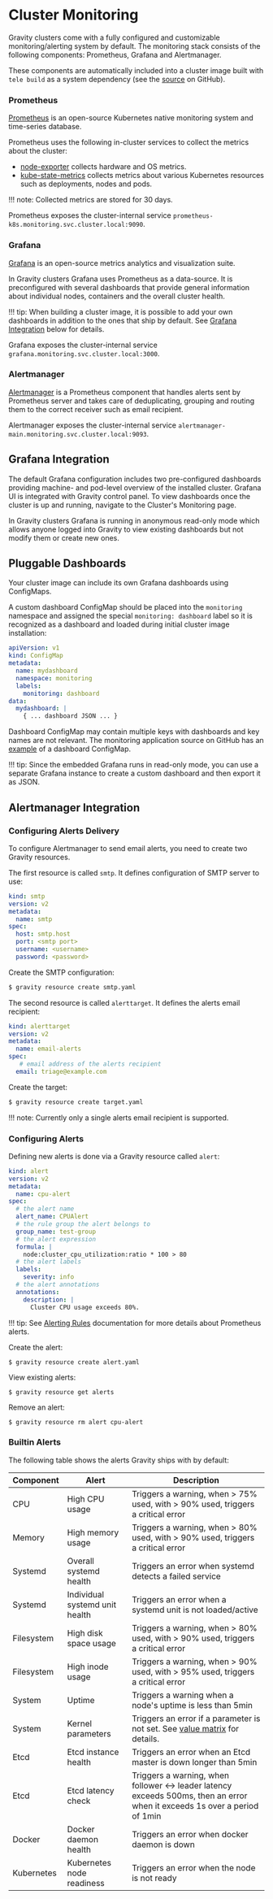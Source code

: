 # Cluster Monitoring

Gravity clusters come with a fully configured and customizable monitoring/alerting system by default.
The monitoring stack consists of the following components: Prometheus, Grafana and Alertmanager.

These components are automatically included into a cluster image built with `tele build` as a
system dependency (see the [source](https://github.com/gravitational/monitoring-app) on GitHub).

### Prometheus

[Prometheus](https://prometheus.io/docs/introduction/overview/) is an open-source Kubernetes
native monitoring system and time-series database.

Prometheus uses the following in-cluster services to collect the metrics about the cluster:

* [node-exporter](https://github.com/prometheus/node_exporter) collects hardware and OS metrics.
* [kube-state-metrics](https://github.com/kubernetes/kube-state-metrics) collects metrics about
various Kubernetes resources such as deployments, nodes and pods.

!!! note:
    Collected metrics are stored for 30 days.

Prometheus exposes the cluster-internal service `prometheus-k8s.monitoring.svc.cluster.local:9090`.

### Grafana

[Grafana](https://grafana.com/) is an open-source metrics analytics and visualization suite.

In Gravity clusters Grafana uses Prometheus as a data-source. It is preconfigured with several
dashboards that provide general information about individual nodes, containers and the overall
cluster health.

!!! tip:
    When building a cluster image, it is possible to add your own dashboards in addition to
    the ones that ship by default. See [Grafana Integration](#grafana-integration) below for
    details.

Grafana exposes the cluster-internal service `grafana.monitoring.svc.cluster.local:3000`.

### Alertmanager

[Alertmanager](https://prometheus.io/docs/alerting/alertmanager/) is a Prometheus component that
handles alerts sent by Prometheus server and takes care of deduplicating, grouping and routing
them to the correct receiver such as email recipient.

Alertmanager exposes the cluster-internal service `alertmanager-main.monitoring.svc.cluster.local:9093`.

## Grafana Integration

The default Grafana configuration includes two pre-configured dashboards providing machine- and
pod-level overview of the installed cluster. Grafana UI is integrated with Gravity control panel.
To view dashboards once the cluster is up and running, navigate to the Cluster's Monitoring page.

In Gravity clusters Grafana is running in anonymous read-only mode which allows anyone logged
into Gravity to view existing dashboards but not modify them or create new ones.

## Pluggable Dashboards

Your cluster image can include its own Grafana dashboards using ConfigMaps.

A custom dashboard ConfigMap should be placed into the `monitoring` namespace and assigned the
special `monitoring: dashboard` label so it is recognized as a dashboard and loaded during initial
cluster image installation:

```yaml
apiVersion: v1
kind: ConfigMap
metadata:
  name: mydashboard
  namespace: monitoring
  labels:
    monitoring: dashboard
data:
  mydashboard: |
    { ... dashboard JSON ... }
```

Dashboard ConfigMap may contain multiple keys with dashboards and key names are not relevant. The monitoring
application source on GitHub has an [example](https://github.com/gravitational/monitoring-app/blob/5.2.1/resources/grafana.yaml#L395)
of a dashboard ConfigMap.

!!! tip:
    Since the embedded Grafana runs in read-only mode, you can use a separate Grafana instance
    to create a custom dashboard and then export it as JSON.

## Alertmanager Integration

### Configuring Alerts Delivery

To configure Alertmanager to send email alerts, you need to create two Gravity resources.

The first resource is called `smtp`. It defines configuration of SMTP server to use:

```yaml
kind: smtp
version: v2
metadata:
  name: smtp
spec:
  host: smtp.host
  port: <smtp port>
  username: <username>
  password: <password>
```

Create the SMTP configuration:

```bash
$ gravity resource create smtp.yaml
```

The second resource is called `alerttarget`. It defines the alerts email recipient:

```yaml
kind: alerttarget
version: v2
metadata:
  name: email-alerts
spec:
   # email address of the alerts recipient
  email: triage@example.com
```

Create the target:

```bash
$ gravity resource create target.yaml
```

!!! note:
    Currently only a single alerts email recipient is supported.

### Configuring Alerts

Defining new alerts is done via a Gravity resource called `alert`:

```yaml
kind: alert
version: v2
metadata:
  name: cpu-alert
spec:
  # the alert name
  alert_name: CPUAlert
  # the rule group the alert belongs to
  group_name: test-group
  # the alert expression
  formula: |
    node:cluster_cpu_utilization:ratio * 100 > 80
  # the alert labels
  labels:
    severity: info
  # the alert annotations
  annotations:
    description: |
      Cluster CPU usage exceeds 80%.
```

!!! tip:
    See [Alerting Rules](https://prometheus.io/docs/prometheus/latest/configuration/alerting_rules/)
    documentation for more details about Prometheus alerts.

Create the alert:

```bsh
$ gravity resource create alert.yaml
```

View existing alerts:

```bsh
$ gravity resource get alerts
```

Remove an alert:

```bsh
$ gravity resource rm alert cpu-alert
```

### Builtin Alerts

The following table shows the alerts Gravity ships with by default:

| Component   | Alert         | Description      |
| ------------- | -------------------- | -------------------- |
| CPU      | High CPU usage     | Triggers a warning, when > 75% used, with > 90% used, triggers a critical error |
| Memory | High memory usage     | Triggers a warning, when > 80% used, with > 90% used, triggers a critical error |
| Systemd      | Overall systemd health     |  Triggers an error when systemd detects a failed service |
| Systemd      | Individual systemd unit health     | Triggers an error when a systemd unit is not loaded/active |
| Filesystem | High disk space usage | Triggers a warning, when > 80% used, with > 90% used, triggers a critical error |
| Filesystem | High inode usage | Triggers a warning, when > 90% used, with > 95% used, triggers a critical error |
| System | Uptime | Triggers a warning when a node's uptime is less than 5min |
| System | Kernel parameters | Triggers an error if a parameter is not set. See [value matrix](/requirements/#kernel-module-matrix) for details. |
| Etcd | Etcd instance health | Triggers an error when an Etcd master is down longer than 5min |
| Etcd | Etcd latency check | Triggers a warning, when follower <-> leader latency exceeds 500ms, then an error when it exceeds 1s over a period of 1min |
| Docker | Docker daemon health | Triggers an error when docker daemon is down |
| Kubernetes | Kubernetes node readiness | Triggers an error when the node is not ready |
